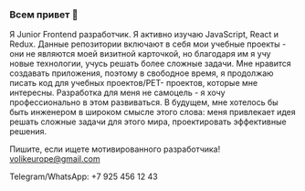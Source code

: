 ### Всем привет 👋

Я Junior Frontend разработчик. 
Я активно изучаю JavaScript, React и Redux.
Данные репозитории включают в себя мои учебные проекты - они не являются моей визитной карточкой, но благодаря им я учу новые технологии, учусь решать более сложные задачи. 
Мне нравится создавать приложения, поэтому в свободное время, я продолжаю писать код для учебных проектов/PET- проектов, которые мне интересны. Разработка для меня не самоцель - я хочу профессионально в этом развиваться. В будущем, мне хотелось бы быть инженером в широком смысле этого слова: меня привлекает идея решать сложные задачи для этого мира, проектировать эффективные решения. 



Пишите, если ищете мотивированного разработчика!
volikeurope@gmail.com

Telegram/WhatsApp: +7 925 456 12 43

